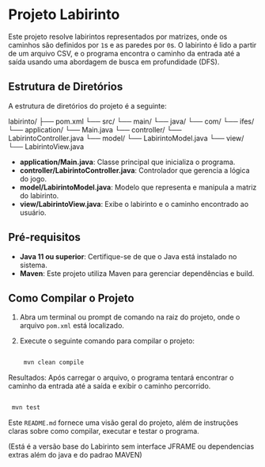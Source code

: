 # Projeto Labirinto

Este projeto resolve labirintos representados por matrizes, onde os caminhos são definidos por `1`s e as paredes por `0`s. O labirinto é lido a partir de um arquivo CSV, e o programa encontra o caminho da entrada até a saída usando uma abordagem de busca em profundidade (DFS).

## Estrutura de Diretórios

A estrutura de diretórios do projeto é a seguinte:

labirinto/ 
├── pom.xml 
└── src/ 
    └── main/ 
        └── java/ 
            └── com/ 
                └── ifes/ 
                    └── application/ 
                        └── Main.java 
                    └── controller/ 
                        └── LabirintoController.java 
                    └── model/ 
                        └── LabirintoModel.java 
                    └── view/ 
                        └── LabirintoView.java


- **application/Main.java**: Classe principal que inicializa o programa.
- **controller/LabirintoController.java**: Controlador que gerencia a lógica do jogo.
- **model/LabirintoModel.java**: Modelo que representa e manipula a matriz do labirinto.
- **view/LabirintoView.java**: Exibe o labirinto e o caminho encontrado ao usuário.

## Pré-requisitos

- **Java 11 ou superior**: Certifique-se de que o Java está instalado no sistema.
- **Maven**: Este projeto utiliza Maven para gerenciar dependências e build.

## Como Compilar o Projeto

1. Abra um terminal ou prompt de comando na raiz do projeto, onde o arquivo `pom.xml` está localizado.
2. Execute o seguinte comando para compilar o projeto:

   ```bash

    mvn clean compile

   ```
Resultados: Após carregar o arquivo, o programa tentará encontrar o caminho da entrada até a saída e exibir o caminho percorrido.
    
   ```bash

    mvn test

   ```

Este `README.md` fornece uma visão geral do projeto, além de instruções claras sobre como compilar, executar e testar o programa.

(Está é a versão base do Labirinto sem interface JFRAME ou dependencias extras além do java e do padrao MAVEN)